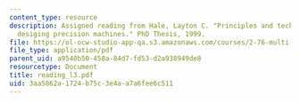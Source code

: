 ```yaml
---
content_type: resource
description: Assigned reading from Hale, Layton C. "Principles and techniques for
  desiging precision machines." PhD Thesis, 1999.
file: https://ol-ocw-studio-app-qa.s3.amazonaws.com/courses/2-76-multi-scale-system-design-fall-2004/3aa5862a1724b75c3e4aa7a6fee6c511_reading_l3.pdf
file_type: application/pdf
parent_uid: a9540b50-458a-84d7-fd53-d2a938949de8
resourcetype: Document
title: reading_l3.pdf
uid: 3aa5862a-1724-b75c-3e4a-a7a6fee6c511
---
```

